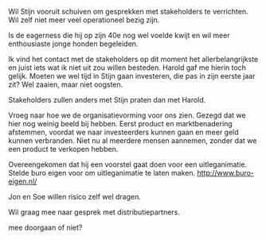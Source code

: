 Wil Stijn vooruit schuiven om gesprekken met stakeholders te verrichten. 
Wil zelf niet meer veel operationeel bezig zijn.

Is de eagerness die hij op zijn 40e nog wel voelde kwijt en wil meer enthousiaste jonge honden begeleiden.

Ik vind het contact met de stakeholders op dit moment het allerbelangrijkste en juist iets wat ik niet uit zou willen besteden. Harold gaf me hierin toch gelijk. Moeten we wel tijd in Stijn gaan investeren, die pas in zijn eerste jaar zit? Wel zaaien, maar niet oogsten.

Stakeholders zullen anders met Stijn praten dan met Harold.

Vroeg naar hoe we de organisatievorming voor ons zien. Gezegd dat we hier nog weinig beeld bij hebben. Eerst product en marktbenadering afstemmen, voordat we naar investeerders kunnen gaan en meer geld kunnen verbranden. Niet nu al meerdere mensen aannemen, zonder dat we een product te verkopen hebben.

Overeengekomen dat hij een voorstel gaat doen voor een uitleganimatie.
Stelde buro eigen voor om uitleganimatie te laten maken. http://www.buro-eigen.nl/

Jon en Soe willen risico zelf wel dragen.

Wil graag mee naar gesprek met distributiepartners.

mee doorgaan of niet?